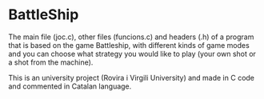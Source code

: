 # BattleShip
The main file (joc.c), other files (funcions.c) and headers (.h) of a program that is based on the game Battleship, with different kinds of game modes and you can choose what strategy you would like to play (your own shot or a shot from the machine).

This is an university project (Rovira i Virgili University) and made in C code and commented in Catalan language.
